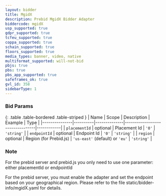 ```yaml
---
layout: bidder
title: MgidX
description: Prebid MgidX Bidder Adapter
biddercode: mgidX
usp_supported: true
gdpr_supported: true
tcfeu_supported: true
coppa_supported: true
schain_supported: true
floors_supported: true
media_types: banner, video, native
multiformat_supported: will-not-bid
pbjs: true
pbs: true
pbs_app_supported: true
safeframes_ok: true
gvl_id: 358
sidebarType: 1
---
```


### Bid Params

{: .table .table-bordered .table-striped }
| Name          | Scope    | Description  | Example                         | Type       |
|---------------|----------|--------------|---------------------------------|------------|
| `placementId` | optional | Placement Id | `'0'`                           | `'string'` |
| `endpointId`  | optional | Endpoint Id  | `'0'`                           | `'string'` |
| `region`      | optional | Region (for Prebid.js) | `'us-east'` (default) or `'eu'` | `'string'` |

### Note

For the prebid server and prebid.js you only need to use one parameter: either placementId or endpointId

For the prebid server, you must enable the adapter and set the endpoint based on your geographical region.
Please refer to the file static/bidder-info/mgidX.yaml for details.
